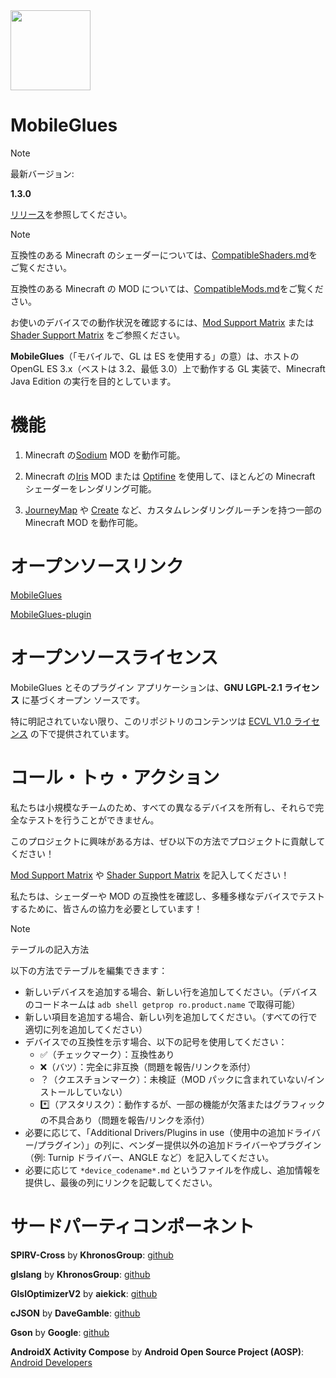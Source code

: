 <!-- markdownlint-disable MD028 MD033 MD041 MD045 -->

<img src="assets/MobileGlues-icon.png" width="128">

# MobileGlues

> [!NOTE]
>
> 最新バージョン:
>
> **1.3.0**
>
> [リリース](https://github.com/MobileGL-Dev/MobileGlues-release/releases)を参照してください。

> [!NOTE]
>
> 互換性のある Minecraft のシェーダーについては、[CompatibleShaders.md](https://github.com/MobileGL-Dev/MobileGlues-release/blob/main/CompatibleShaders.md)をご覧ください。
>
> 互換性のある Minecraft の MOD については、[CompatibleMods.md](https://github.com/MobileGL-Dev/MobileGlues-release/blob/main/CompatibleMods.md)をご覧ください。
>
> お使いのデバイスでの動作状況を確認するには、[Mod Support Matrix](https://github.com/MobileGL-Dev/MobileGlues-release/blob/main/ModSupportMatrix.md) または [Shader Support Matrix](https://github.com/MobileGL-Dev/MobileGlues-release/blob/main/ShaderSupportMatrix.md) をご参照ください。

**MobileGlues**（「モバイルで、GL は ES を使用する」の意）は、ホストの OpenGL ES 3.x（ベストは 3.2、最低 3.0）上で動作する GL 実装で、Minecraft Java Edition の実行を目的としています。

# 機能

1. Minecraft の[Sodium](https://github.com/CaffeineMC/sodium) MOD を動作可能。

2. Minecraft の[Iris](https://github.com/IrisShaders/Iris) MOD または [Optifine](https://optifine.net/home) を使用して、ほとんどの Minecraft シェーダーをレンダリング可能。

3. [JourneyMap](https://teamjm.github.io/journeymap-docs/latest) や [Create](https://createmod.net) など、カスタムレンダリングルーチンを持つ一部の Minecraft MOD を動作可能。

# オープンソースリンク

[MobileGlues](https://github.com/MobileGL-Dev/MobileGlues)

[MobileGlues-plugin](https://github.com/MobileGL-Dev/MobileGlues-plugin)

# オープンソースライセンス

MobileGlues とそのプラグイン アプリケーションは、**GNU LGPL-2.1 ライセンス** に基づくオープン ソースです。

特に明記されていない限り、このリポジトリのコンテンツは [ECVL V1.0 ライセンス](https://github.com/MobileGL-Dev/MobileGlues-plugin/blob/main/LICENSE.md) の下で提供されています。

# コール・トゥ・アクション

私たちは小規模なチームのため、すべての異なるデバイスを所有し、それらで完全なテストを行うことができません。

このプロジェクトに興味がある方は、ぜひ以下の方法でプロジェクトに貢献してください！

[Mod Support Matrix](https://github.com/MobileGL-Dev/MobileGlues-release/blob/main/ModSupportMatrix.md) や [Shader Support Matrix](https://github.com/MobileGL-Dev/MobileGlues-release/blob/main/ShaderSupportMatrix.md) を記入してください！

私たちは、シェーダーや MOD の互換性を確認し、多種多様なデバイスでテストするために、皆さんの協力を必要としています！

> [!NOTE]  
> テーブルの記入方法
>
> 以下の方法でテーブルを編集できます：
>
> - 新しいデバイスを追加する場合、新しい行を追加してください。（デバイスのコードネームは `adb shell getprop ro.product.name` で取得可能）
> - 新しい項目を追加する場合、新しい列を追加してください。（すべての行で適切に列を追加してください）
> - デバイスでの互換性を示す場合、以下の記号を使用してください：
>   - ✅（チェックマーク）：互換性あり
>   - ❌（バツ）：完全に非互換（問題を報告/リンクを添付）
>   - ？（クエスチョンマーク）：未検証（MOD パックに含まれていない/インストールしていない）
>   - \*️⃣（アスタリスク）：動作するが、一部の機能が欠落またはグラフィックの不具合あり（問題を報告/リンクを添付）
> - 必要に応じて、「Additional Drivers/Plugins in use（使用中の追加ドライバー/プラグイン）」の列に、ベンダー提供以外の追加ドライバーやプラグイン（例: Turnip ドライバー、ANGLE など）を記入してください。
> - 必要に応じて `*device_codename*.md` というファイルを作成し、追加情報を提供し、最後の列にリンクを記載してください。

# サードパーティコンポーネント

**SPIRV-Cross** by **KhronosGroup**: [github](https://github.com/KhronosGroup/SPIRV-Cross)

**glslang** by **KhronosGroup**: [github](https://github.com/KhronosGroup/glslang)

**GlslOptimizerV2** by **aiekick**: [github](https://github.com/aiekick/GlslOptimizerV2)

**cJSON** by **DaveGamble**: [github](https://github.com/DaveGamble/cJSON)

**Gson** by **Google**: [github](https://github.com/google/gson)

**AndroidX Activity Compose** by **Android Open Source Project (AOSP)**: [Android Developers](https://developer.android.com/jetpack/androidx/releases/activity)
